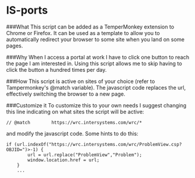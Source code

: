 # IS-ports

###What
This script can be added as a TemperMonkey extension to Chrome or Firefox. It can be used as a template to allow you to automatically redirect your browser to some site when you land on some pages. 


###Why
When I access a portal at work I have to click one button to reach the page I am interested in. Using this script allows me to skip having to click the button a hundred times per day.

###How
This script is active on sites of your choice (refer to Tampermonkey's @match variable). The javascript code replaces the url, effectively switching the browser to a new page.

###Customize it
To customize this to your own needs I suggest changing this line indicating on what sites the script will be active: 
```
// @match        https://wrc.intersystems.com/wrc/*
```
and modify the javascript code. Some hints to do this: 

```
if (url.indexOf("https://wrc.intersystems.com/wrc/ProblemView.csp?OBJID=")>-1) {
        url = url.replace("ProblemView","Problem");
        window.location.href = url;
    }
    ...
```

